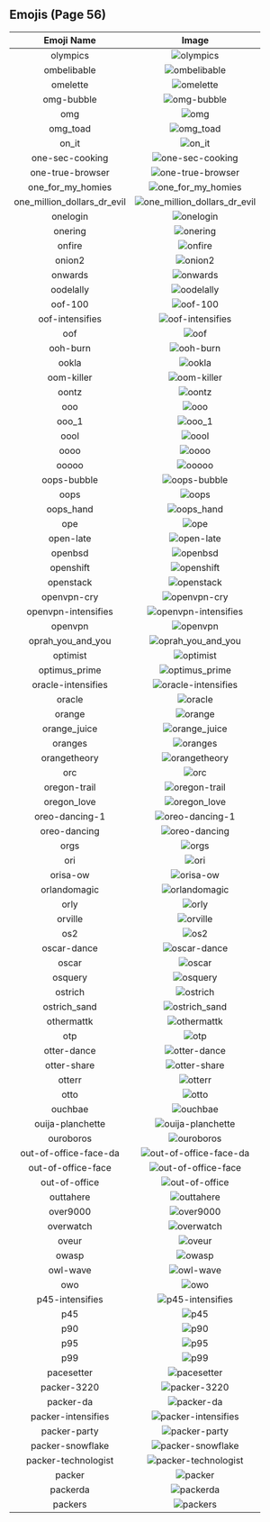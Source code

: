 
  ## Emojis (Page 56)
  |Emoji Name|Image|
  | :-: | :-: |
  |olympics| ![olympics](/output/olympics.png)|
  |ombelibable| ![ombelibable](/output/ombelibable.png)|
  |omelette| ![omelette](/output/omelette.png)|
  |omg-bubble| ![omg-bubble](/output/omg-bubble.gif)|
  |omg| ![omg](/output/omg.gif)|
  |omg_toad| ![omg_toad](/output/omg_toad.png)|
  |on_it| ![on_it](/output/on_it.png)|
  |one-sec-cooking| ![one-sec-cooking](/output/one-sec-cooking.png)|
  |one-true-browser| ![one-true-browser](/output/one-true-browser.png)|
  |one_for_my_homies| ![one_for_my_homies](/output/one_for_my_homies.gif)|
  |one_million_dollars_dr_evil| ![one_million_dollars_dr_evil](/output/one_million_dollars_dr_evil.jpg)|
  |onelogin| ![onelogin](/output/onelogin.png)|
  |onering| ![onering](/output/onering.png)|
  |onfire| ![onfire](/output/onfire.gif)|
  |onion2| ![onion2](/output/onion2.png)|
  |onwards| ![onwards](/output/onwards.png)|
  |oodelally| ![oodelally](/output/oodelally.gif)|
  |oof-100| ![oof-100](/output/oof-100.png)|
  |oof-intensifies| ![oof-intensifies](/output/oof-intensifies.gif)|
  |oof| ![oof](/output/oof.jpg)|
  |ooh-burn| ![ooh-burn](/output/ooh-burn.png)|
  |ookla| ![ookla](/output/ookla.jpg)|
  |oom-killer| ![oom-killer](/output/oom-killer.gif)|
  |oontz| ![oontz](/output/oontz.gif)|
  |ooo| ![ooo](/output/ooo.jpg)|
  |ooo_1| ![ooo_1](/output/ooo_1.png)|
  |oool| ![oool](/output/oool.png)|
  |oooo| ![oooo](/output/oooo.png)|
  |ooooo| ![ooooo](/output/ooooo.png)|
  |oops-bubble| ![oops-bubble](/output/oops-bubble.gif)|
  |oops| ![oops](/output/oops.jpg)|
  |oops_hand| ![oops_hand](/output/oops_hand.png)|
  |ope| ![ope](/output/ope.png)|
  |open-late| ![open-late](/output/open-late.jpg)|
  |openbsd| ![openbsd](/output/openbsd.gif)|
  |openshift| ![openshift](/output/openshift.png)|
  |openstack| ![openstack](/output/openstack.png)|
  |openvpn-cry| ![openvpn-cry](/output/openvpn-cry.gif)|
  |openvpn-intensifies| ![openvpn-intensifies](/output/openvpn-intensifies.gif)|
  |openvpn| ![openvpn](/output/openvpn.png)|
  |oprah_you_and_you| ![oprah_you_and_you](/output/oprah_you_and_you.gif)|
  |optimist| ![optimist](/output/optimist.png)|
  |optimus_prime| ![optimus_prime](/output/optimus_prime.png)|
  |oracle-intensifies| ![oracle-intensifies](/output/oracle-intensifies.gif)|
  |oracle| ![oracle](/output/oracle.jpg)|
  |orange| ![orange](/output/orange.png)|
  |orange_juice| ![orange_juice](/output/orange_juice.png)|
  |oranges| ![oranges](/output/oranges.png)|
  |orangetheory| ![orangetheory](/output/orangetheory.png)|
  |orc| ![orc](/output/orc.png)|
  |oregon-trail| ![oregon-trail](/output/oregon-trail.png)|
  |oregon_love| ![oregon_love](/output/oregon_love.png)|
  |oreo-dancing-1| ![oreo-dancing-1](/output/oreo-dancing-1.gif)|
  |oreo-dancing| ![oreo-dancing](/output/oreo-dancing.gif)|
  |orgs| ![orgs](/output/orgs.png)|
  |ori| ![ori](/output/ori.jpg)|
  |orisa-ow| ![orisa-ow](/output/orisa-ow.png)|
  |orlandomagic| ![orlandomagic](/output/orlandomagic.png)|
  |orly| ![orly](/output/orly.png)|
  |orville| ![orville](/output/orville.png)|
  |os2| ![os2](/output/os2.png)|
  |oscar-dance| ![oscar-dance](/output/oscar-dance.gif)|
  |oscar| ![oscar](/output/oscar.png)|
  |osquery| ![osquery](/output/osquery.png)|
  |ostrich| ![ostrich](/output/ostrich.png)|
  |ostrich_sand| ![ostrich_sand](/output/ostrich_sand.png)|
  |othermattk| ![othermattk](/output/othermattk.png)|
  |otp| ![otp](/output/otp.png)|
  |otter-dance| ![otter-dance](/output/otter-dance.gif)|
  |otter-share| ![otter-share](/output/otter-share.gif)|
  |otterr| ![otterr](/output/otterr.png)|
  |otto| ![otto](/output/otto.png)|
  |ouchbae| ![ouchbae](/output/ouchbae.png)|
  |ouija-planchette| ![ouija-planchette](/output/ouija-planchette.png)|
  |ouroboros| ![ouroboros](/output/ouroboros.png)|
  |out-of-office-face-da| ![out-of-office-face-da](/output/out-of-office-face-da.png)|
  |out-of-office-face| ![out-of-office-face](/output/out-of-office-face.png)|
  |out-of-office| ![out-of-office](/output/out-of-office.png)|
  |outtahere| ![outtahere](/output/outtahere.png)|
  |over9000| ![over9000](/output/over9000.png)|
  |overwatch| ![overwatch](/output/overwatch.png)|
  |oveur| ![oveur](/output/oveur.jpg)|
  |owasp| ![owasp](/output/owasp.png)|
  |owl-wave| ![owl-wave](/output/owl-wave.png)|
  |owo| ![owo](/output/owo.jpg)|
  |p45-intensifies| ![p45-intensifies](/output/p45-intensifies.gif)|
  |p45| ![p45](/output/p45.png)|
  |p90| ![p90](/output/p90.png)|
  |p95| ![p95](/output/p95.png)|
  |p99| ![p99](/output/p99.png)|
  |pacesetter| ![pacesetter](/output/pacesetter.png)|
  |packer-3220| ![packer-3220](/output/packer-3220.png)|
  |packer-da| ![packer-da](/output/packer-da.png)|
  |packer-intensifies| ![packer-intensifies](/output/packer-intensifies.gif)|
  |packer-party| ![packer-party](/output/packer-party.gif)|
  |packer-snowflake| ![packer-snowflake](/output/packer-snowflake.png)|
  |packer-technologist| ![packer-technologist](/output/packer-technologist.png)|
  |packer| ![packer](/output/packer.png)|
  |packerda| ![packerda](/output/packerda.png)|
  |packers| ![packers](/output/packers.png)|
  